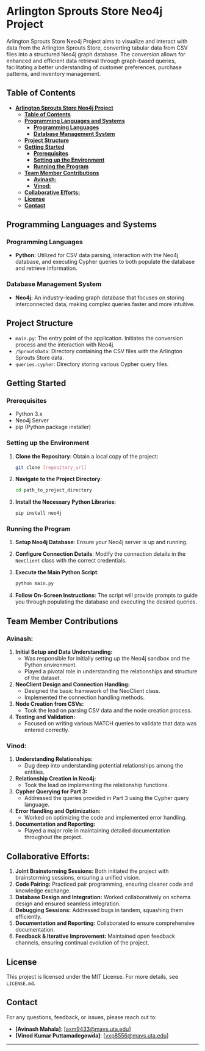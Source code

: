 # **Arlington Sprouts Store Neo4j Project**

Arlington Sprouts Store Neo4j Project aims to visualize and interact with data from the Arlington Sprouts Store, converting tabular data from CSV files into a structured Neo4j graph database. The conversion allows for enhanced and efficient data retrieval through graph-based queries, facilitating a better understanding of customer preferences, purchase patterns, and inventory management.

## **Table of Contents**
- [**Arlington Sprouts Store Neo4j Project**](#arlington-sprouts-store-neo4j-project)
  - [**Table of Contents**](#table-of-contents)
  - [**Programming Languages and Systems**](#programming-languages-and-systems)
    - [**Programming Languages**](#programming-languages)
    - [**Database Management System**](#database-management-system)
  - [**Project Structure**](#project-structure)
  - [**Getting Started**](#getting-started)
    - [**Prerequisites**](#prerequisites)
    - [**Setting up the Environment**](#setting-up-the-environment)
    - [**Running the Program**](#running-the-program)
  - [**Team Member Contributions**](#team-member-contributions)
    - [**Avinash:**](#avinash)
    - [**Vinod:**](#vinod)
  - [**Collaborative Efforts:**](#collaborative-efforts)
  - [**License**](#license)
  - [**Contact**](#contact)

## **Programming Languages and Systems**

### **Programming Languages**
- **Python:** Utilized for CSV data parsing, interaction with the Neo4j database, and executing Cypher queries to both populate the database and retrieve information.

### **Database Management System**
- **Neo4j:** An industry-leading graph database that focuses on storing interconnected data, making complex queries faster and more intuitive.

## **Project Structure**

- `main.py`: The entry point of the application. Initiates the conversion process and the interaction with Neo4j.
- `/SproutsData`: Directory containing the CSV files with the Arlington Sprouts Store data.
- `queries.cypher`: Directory storing various Cypher query files.

## **Getting Started**

### **Prerequisites**

- Python 3.x
- Neo4j Server
- pip (Python package installer)

### **Setting up the Environment**

1. **Clone the Repository**: Obtain a local copy of the project:
   ```bash
   git clone [repository_url]
   ```

2. **Navigate to the Project Directory**:
   ```bash
   cd path_to_project_directory
   ```

3. **Install the Necessary Python Libraries**:
   ```bash
   pip install neo4j
   ```

### **Running the Program**

1. **Setup Neo4j Database**: Ensure your Neo4j server is up and running.

2. **Configure Connection Details**: Modify the connection details in the `NeoClient` class with the correct credentials.

3. **Execute the Main Python Script**:
   ```bash
   python main.py
   ```

4. **Follow On-Screen Instructions**: The script will provide prompts to guide you through populating the database and executing the desired queries.

## **Team Member Contributions**

### **Avinash:**
1. **Initial Setup and Data Understanding:** 
   - Was responsible for initially setting up the Neo4j sandbox and the Python environment.
   - Played a pivotal role in understanding the relationships and structure of the dataset.
2. **NeoClient Design and Connection Handling:** 
   - Designed the basic framework of the NeoClient class.
   - Implemented the connection handling methods.
3. **Node Creation from CSVs:** 
   - Took the lead on parsing CSV data and the node creation process.
4. **Testing and Validation:** 
   - Focused on writing various MATCH queries to validate that data was entered correctly.

### **Vinod:**
1. **Understanding Relationships:** 
   - Dug deep into understanding potential relationships among the entities.
2. **Relationship Creation in Neo4j:** 
   - Took the lead on implementing the relationship functions.
3. **Cypher Querying for Part 3:** 
   - Addressed the queries provided in Part 3 using the Cypher query language.
4. **Error Handling and Optimization:** 
   - Worked on optimizing the code and implemented error handling.
5. **Documentation and Reporting:** 
   - Played a major role in maintaining detailed documentation throughout the project.

## **Collaborative Efforts:**
1. **Joint Brainstorming Sessions:** Both initiated the project with brainstorming sessions, ensuring a unified vision.
2. **Code Pairing:** Practiced pair programming, ensuring cleaner code and knowledge exchange.
3. **Database Design and Integration:** Worked collaboratively on schema design and ensured seamless integration.
4. **Debugging Sessions:** Addressed bugs in tandem, squashing them efficiently.
5. **Documentation and Reporting:** Collaborated to ensure comprehensive documentation.
6. **Feedback & Iterative Improvement:** Maintained open feedback channels, ensuring continual evolution of the project.
## **License**

This project is licensed under the MIT License. For more details, see `LICENSE.md`.

## **Contact**

For any questions, feedback, or issues, please reach out to:

- **[Avinash Mahala]**: [axm9433@mavs.uta.edu]
- **[Vinod Kumar Puttamadegowda]**: [vxp8556@mavs.uta.edu]

---